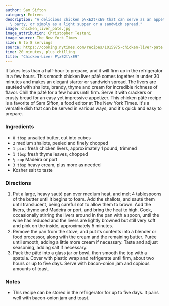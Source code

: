 ```yaml
---
author: Sam Sifton
category: Entrees
description: "A delicious chicken p\xE2t\xE9 that can serve as an appetizer at a dinner\
  \ party, or simply as a light supper or a sandwich spread."
image: chicken_liver_pate.jpg
image_attribution: Christopher Testani
image_source: The New York Times
size: 6 to 8 servings
source: https://cooking.nytimes.com/recipes/1015975-chicken-liver-pate
time: 20 minutes, plus chilling
title: "Chicken-Liver P\xE2t\xE9"
---
```


It takes less than a half-hour to prepare, and it will firm up in the refrigerator in a few hours. This smooth chicken liver pâté comes together in under 30 minutes and makes an elegant starter or sandwich spread. The livers are sautéed with shallots, brandy, thyme and cream for incredible richness of flavor. Chill the pâté for a few hours until firm. Serve it with crackers or crusty bread for an easy yet impressive appetizer. This chicken pâté recipe is a favorite of Sam Sifton, a food editor at The New York Times. It's a versatile dish that can be served in various ways, and it's quick and easy to prepare.

### Ingredients

* `8 tbsp` unsalted butter, cut into cubes
* `2` medium shallots, peeled and finely chopped
* `1 pint` fresh chicken livers, approximately 1 pound, trimmed
* `1 tbsp` fresh thyme leaves, chopped
* `⅓ cup` Madeira or port
* `3 tbsp` heavy cream, plus more as needed
* Kosher salt to taste

### Directions

1. Put a large, heavy sauté pan over medium heat, and melt 4 tablespoons of the butter until it begins to foam. Add the shallots, and sauté them until translucent, being careful not to allow them to brown. Add the livers, thyme and Madeira or port, and bring the heat to high. Cook, occasionally stirring the livers around in the pan with a spoon, until the wine has reduced and the livers are lightly browned but still very soft and pink on the inside, approximately 5 minutes.
2. Remove the pan from the stove, and put its contents into a blender or food processor, along with the cream and the remaining butter. Purée until smooth, adding a little more cream if necessary. Taste and adjust seasoning, adding salt if necessary.
3. Pack the pâté into a glass jar or bowl, then smooth the top with a spatula. Cover with plastic wrap and refrigerate until firm, about two hours or up to five days. Serve with bacon-onion jam and copious amounts of toast.

### Notes

- This recipe can be stored in the refrigerator for up to five days. It pairs well with bacon-onion jam and toast.